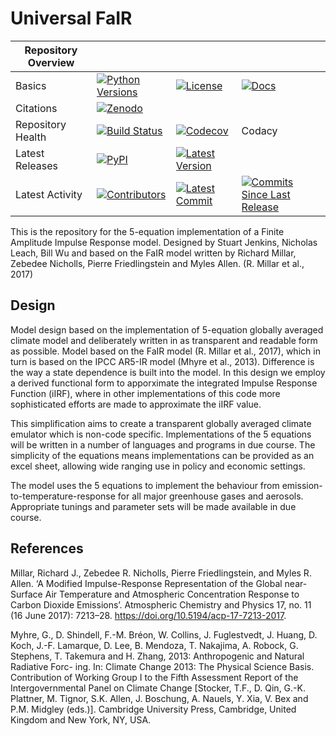 # Universal FaIR

| Repository Overview |   |   |   |
|---------------------|---|---|---|
| Basics | [![Python Versions](https://img.shields.io/pypi/pyversions/Universal-FAIR.svg)](https://pypi.org/project/Universal-FAIR/) | [![License](https://img.shields.io/github/license/stujen/Universal-FAIR.svg)](https://pypi.org/project/Universal-FAIR/) | [![Docs](https://readthedocs.org/projects/ufair/badge/?version=latest)](https://ufair.readthedocs.io/en/latest/) |
| Citations | [![Zenodo](https://zenodo.org/badge/123.svg)](https://zenodo.org/badge/latestdoi/123) |   |   |
| Repository Health | [![Build Status](https://travis-ci.com/stujen/Universal-FAIR.svg?branch=master)](https://travis-ci.com/stujen/Universal-FAIR) | [![Codecov](https://codecov.io/gh/stujen/Universal-FAIR/branch/master/graph/badge.svg)](https://codecov.io/gh/stujen/Universal-FAIR) | Codacy |
| Latest Releases | [![PyPI](https://img.shields.io/pypi/v/ufair.svg)](https://pypi.org/project/ufair/) | [![Latest Version](https://img.shields.io/github/tag/stujen/Universal-FAIR.svg)](https://github.com/stujen/Universal-FAIR/releases) |   |
| Latest Activity | [![Contributors](https://img.shields.io/github/contributors/stujen/Universal-FAIR.svg)](https://github.com/stujen/Universal-FAIR/graphs/contributors) | [![Latest Commit](https://img.shields.io/github/last-commit/stujen/Universal-FAIR.svg)](https://github.com/stujen/Universal-FAIR/commits/master) | [![Commits Since Last Release](https://img.shields.io/github/commits-since/stujen/Universal-FAIR/latest.svg)](https://github.com/stujen/Universal-FAIR/commits/master) |

This is the repository for the 5-equation implementation of a Finite Amplitude Impulse Response model. Designed by Stuart Jenkins, Nicholas Leach, Bill Wu and based on the FaIR model written by Richard Millar, Zebedee Nicholls, Pierre Friedlingstein and Myles Allen. (R. Millar et al., 2017)

## Design

Model design based on the implementation of 5-equation globally averaged climate model and deliberately written in as transparent and readable form as possible. Model based on the FaIR model (R. Millar et al., 2017), which in turn is based on the IPCC AR5-IR model (Mhyre et al., 2013). Difference is the way a state dependence is built into the model. In this design we employ a derived functional form to apporximate the integrated Impulse Response Function (iIRF), where in other implementations of this code more sophisticated efforts are made to approximate the iIRF value.

This simplification aims to create a transparent globally averaged climate emulator which is non-code specific. Implementations of the 5 equations will be written in a number of languages and programs in due course. The simplicity of the equations means implementations can be provided as an excel sheet, allowing wide ranging use in policy and economic settings.

The model uses the 5 equations to implement the behaviour from emission-to-temperature-response for all major greenhouse gases and aerosols. Appropriate tunings and parameter sets will be made available in due course.


## References

Millar, Richard J., Zebedee R. Nicholls, Pierre Friedlingstein, and Myles R. Allen. ‘A Modified Impulse-Response Representation of the Global near-Surface Air Temperature and Atmospheric Concentration Response to Carbon Dioxide Emissions’. Atmospheric Chemistry and Physics 17, no. 11 (16 June 2017): 7213–28. https://doi.org/10.5194/acp-17-7213-2017.

Myhre, G., D. Shindell, F.-M. Bréon, W. Collins, J. Fuglestvedt, J. Huang, D. Koch, J.-F. Lamarque, D. Lee, B. Mendoza, T. Nakajima, A. Robock, G. Stephens, T. Takemura and H. Zhang, 2013: Anthropogenic and Natural Radiative Forc- ing. In: Climate Change 2013: The Physical Science Basis. Contribution of Working Group I to the Fifth Assessment Report of the Intergovernmental Panel on Climate Change [Stocker, T.F., D. Qin, G.-K. Plattner, M. Tignor, S.K. Allen, J. Boschung, A. Nauels, Y. Xia, V. Bex and P.M. Midgley (eds.)]. Cambridge University Press, Cambridge, United Kingdom and New York, NY, USA.
